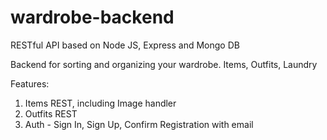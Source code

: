 # wardrobe-backend
RESTful API based on Node JS, Express and Mongo DB

Backend for sorting and organizing your wardrobe. 
Items, Outfits, Laundry

Features:

1) Items REST, including Image handler
2) Outfits REST
3) Auth - Sign In, Sign Up, Confirm Registration with email
